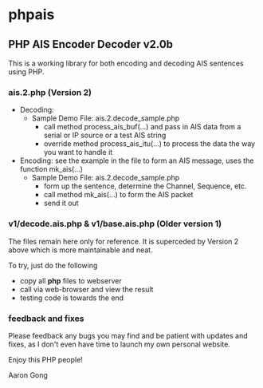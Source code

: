 phpais
======

PHP AIS Encoder Decoder v2.0b
-----------------------------

This is a working library for both encoding and decoding AIS sentences using PHP.

### ais.2.php (Version 2)
+ Decoding:
  + Sample Demo File: ais.2.decode_sample.php
    + call method process_ais_buf(...) and pass in AIS data from a serial or IP source or a test AIS string
    + override method process_ais_itu(...) to process the data the way you want to handle it
+ Encoding: see the example in the file to form an AIS message, uses the function mk_ais(...)
  + Sample Demo File: ais.2.decode_sample.php
    + form up the sentence, determine the Channel, Sequence, etc.
    + call method mk_ais(...) to form the AIS packet
    + send it out

### v1/decode.ais.php & v1/base.ais.php (Older version 1)

The files remain here only for reference. It is superceded by Version 2 above which is more maintainable and neat.

To try, just do the following
+ copy all **php** files to webserver
+ call via web-browser and view the result
+ testing code is towards the end

### feedback and fixes

Please feedback any bugs you may find and be patient with updates and fixes, as I don't even have time to launch my own personal website.

Enjoy this PHP people!



Aaron Gong

